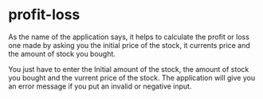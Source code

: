 # profit-loss

As the name of the application says, it helps to calculate the profit or loss one made by asking you the initial price of the stock, it currents price and the amount of stock you bought.

You just have to enter the Initial amount of the stock, the amount of stock you bought and the vurrent price of the stock. 
The application will give you an error message if you put an invalid or negative input.
